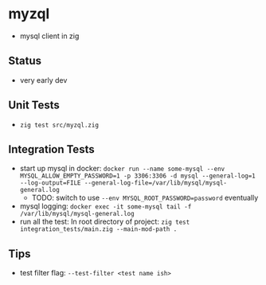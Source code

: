# myzql
- mysql client in zig

## Status
- very early dev

## Unit Tests
- `zig test src/myzql.zig`

## Integration Tests
- start up mysql in docker: `docker run --name some-mysql --env MYSQL_ALLOW_EMPTY_PASSWORD=1 -p 3306:3306 -d mysql --general-log=1 --log-output=FILE --general-log-file=/var/lib/mysql/mysql-general.log`
  - TODO:  switch to use `--env MYSQL_ROOT_PASSWORD=password` eventually
- mysql logging: `docker exec -it some-mysql tail -f /var/lib/mysql/mysql-general.log`
- run all the test: In root directory of project: `zig test integration_tests/main.zig --main-mod-path .`

## Tips
- test filter flag: `--test-filter <test name ish>`
